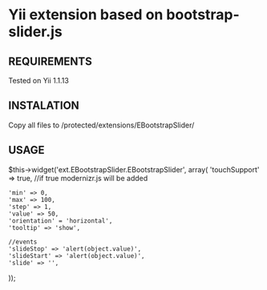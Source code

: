 Yii extension based on bootstrap-slider.js
==========================================

REQUIREMENTS
------------

Tested on Yii 1.1.13


INSTALATION
-----------

Copy all files to /protected/extensions/EBootstrapSlider/


USAGE
-----

$this->widget('ext.EBootstrapSlider.EBootstrapSlider', array(
	'touchSupport' => true, //if true modernizr.js will be added

	'min' => 0,
	'max' => 100,
	'step' => 1,
	'value' => 50,
	'orientation' = 'horizontal',
	'tooltip' => 'show',

	//events
	'slideStop' => 'alert(object.value)',
	'slideStart' => 'alert(object.value)',
	'slide' => '',
));